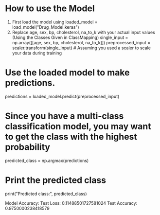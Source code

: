 # How to use the Model
1) First load the model using
loaded_model = load_model("Drug_Model.keras")
2) Replace age, sex, bp, cholesterol, na_to_k with your actual input values (Using the Classes Given in ClassMapping)
single_input = np.array([[age, sex, bp, cholesterol, na_to_k]])
preprocessed_input = scaler.transform(single_input)  # Assuming you used a scaler to scale your data during training

# Use the loaded model to make predictions.

predictions = loaded_model.predict(preprocessed_input)
# Since you have a multi-class classification model, you may want to get the class with the highest probability
predicted_class = np.argmax(predictions)
# Print the predicted class
print("Predicted class:", predicted_class)

Model Accuracy:
Test Loss: 0.11488501727581024
Test Accuracy: 0.9750000238418579
